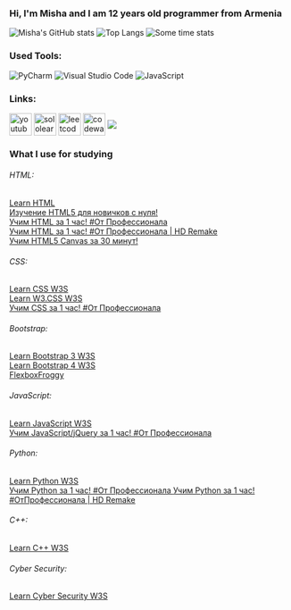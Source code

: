 ### Hi, I'm Misha and I am 12 years old programmer from Armenia

![Misha's GitHub stats](https://github-readme-stats.vercel.app/api?username=CodeRyzen&theme=dark&show_icons=true)
![Top Langs](https://github-readme-stats.vercel.app/api/top-langs/?username=CodeRyzen&theme=dark&layout=compact)
![Some time stats](https://github-readme-stats.vercel.app/api/wakatime?username=CodeRyzen&theme=dark)


### Used Tools:
![PyCharm](https://img.shields.io/badge/pycharm-143?style=for-the-badge&logo=pycharm&logoColor=black&color=black&labelColor=green)
![Visual Studio Code](https://img.shields.io/badge/Visual%20Studio%20Code-0078d7.svg?style=for-the-badge&logo=visual-studio-code&logoColor=white)
![JavaScript](https://img.shields.io/badge/with%20a%20logo-grey?style=for-the-badge&logo=javascript)        


### Links:
<p align="left">
  <!-- <a href="your link" target="blank"><img align="center" src="https://cdn.jsdelivr.net/npm/simple-icons@3.0.1/icons/twitter.svg" alt="" height="30" width="40" /></a>
  <a href="your link" target="blank"><img align="center" src="https://cdn.jsdelivr.net/npm/simple-icons@3.0.1/icons/linkedin.svg" alt="" height="30" width="40" /></a>
  <a href="your link" target="blank"><img align="center" src="https://cdn.jsdelivr.net/npm/simple-icons@3.0.1/icons/instagram.svg" alt="" height="30" width="40" /></a> -->
  <a href="https://www.youtube.com/channel/UCUyjayOjkNaAYQXJJsPgZGA"><img align="center" src="https://cdn.jsdelivr.net/npm/simple-icons@3.0.1/icons/youtube.svg" alt="youtube" height="40" width="40"></a>
  <a href="https://www.sololearn.com/en/profile/18878907"><img align="center" src="http://www.w3.org/2000/svg" alt="sololearn" height="40" width="40"></a>
  <a href="https://leetcode.com/CodeRyzen/"><img align="center" src="https://iconscout.com/free-icon/leetcode-3445700" alt="leetcode" height="40" width="40"></a>
  <a href="https://www.codewars.com/users/CodeRyzen"><img align="center" src="https://www.svgrepo.com/show/305890/codewars.svg" alt="codewars" height="40" width="40"></a>
  <a href="https://wakatime.com/@CodeRyzen"><img align="center" src="https://www.google.com/url?sa=i&url=https%3A%2F%2Fwakatime.com%2Fgoland&psig=AOvVaw1iYsQOLOgxgBqL-ponfVJD&ust=1714496137874000&source=images&cd=vfe&opi=89978449&ved=0CBIQjRxqFwoTCJjwnP3x54UDFQAAAAAdAAAAABAE"></a>
</p>

### What I use for studying
<h6> HTML: </h6>
  <a href="https://my-learning.w3schools.com/tutorial/html"> Learn HTML </a><br>
  <a href="https://www.youtube.com/playlist?list=PLDyJYA6aTY1nlkG0gBj96XDmDSC4Fy1TO"> Изучение HTML5 для новичков с нуля! </a><br>
  <a href="https://www.youtube.com/watch?v=5pBcKKiZSGE"> Учим HTML за 1 час! #От Профессионала </a><br>
  <a href="https://www.youtube.com/watch?v=bWNmJqgri4Q"> Учим HTML за 1 час! #От Профессионала | HD Remake </a><br>
  <a href="https://www.youtube.com/watch?v=XYgcNVwHUdg"> Учим HTML5 Canvas за 30 минут! </a>

<h6> CSS: </h6>
  <a href="https://my-learning.w3schools.com/tutorial/css"> Learn CSS W3S </a><br>
  <a href="https://my-learning.w3schools.com/tutorial/w3css"> Learn W3.CSS W3S </a><br>
  <a href="https://www.youtube.com/watch?v=iPV5GKeHyV4"> Учим CSS за 1 час! #От Профессионала </a>

<h6> Bootstrap: </h6>
  <a href="https://my-learning.w3schools.com/tutorial/bootstrap"> Learn Bootstrap 3 W3S </a><br>
  <a href="https://my-learning.w3schools.com/tutorial/bootstrap4"> Learn Bootstrap 4 W3S </a><br>
  <a href="https://flexboxfroggy.com/#ru"> FlexboxFroggy </a><br>

<h6> JavaScript: </h6>
  <a href="https://my-learning.w3schools.com/tutorial/js"> Learn JavaScript W3S </a><br>
  <a href="https://www.youtube.com/watch?v=KmTK8kub_gw"> Учим JavaScript/jQuery за 1 час! #От Профессионала </a>

<h6> Python: </h6>
  <a href="https://my-learning.w3schools.com/tutorial/python"> Learn Python W3S </a><br>
  <a href="https://www.youtube.com/watch?v=fp5-XQFr_nk"> Учим Python за 1 час! #От Профессионала </a>
  <a href="https://www.youtube.com/watch?v=P0czP5MEbYQ"> Учим Python за 1 час! #ОтПрофессионала | HD Remake </a>

<h6> C++: </h6>
  <a href="https://my-learning.w3schools.com/tutorial/cpp"> Learn C++ W3S </a><br>

<h6> Cyber Security: </h6>
  <a href="https://my-learning.w3schools.com/tutorial/cybersecurity"> Learn Cyber Security W3S </a><br>



